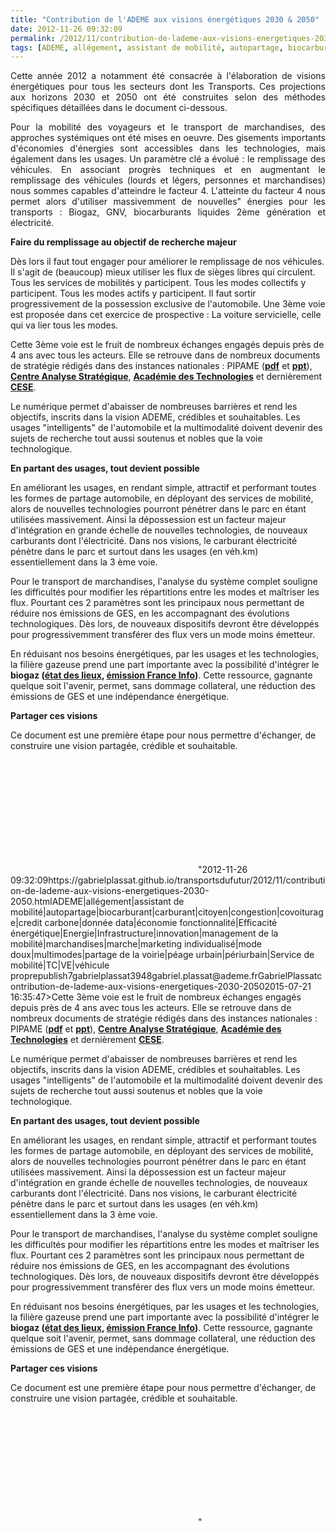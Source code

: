 ```yaml
---
title: "Contribution de l'ADEME aux visions énergétiques 2030 & 2050"
date: 2012-11-26 09:32:09
permalink: /2012/11/contribution-de-lademe-aux-visions-energetiques-2030-2050.html
tags: [ADEME, allégement, assistant de mobilité, autopartage, biocarburant, carburant, citoyen, congestion, covoiturage, credit carbone, donnée data, économie fonctionnalité, Efficacité énergétique, Energie, Infrastructure, innovation, management de la mobilité, marchandises, marche, marketing individualisé, mode doux, multimodes, partage de la voirie, péage urbain, périurbain, Service de mobilité, TC, VE, véhicule propre]
---
```


<p style="text-align: justify;">Cette année 2012 a notamment été consacrée à l'élaboration de visions énergétiques pour tous les secteurs dont les Transports. Ces projections aux horizons 2030 et 2050 ont été construites selon des méthodes spécifiques détaillées dans le document ci-dessous.</p> <p style="text-align: justify;">Pour la mobilité des voyageurs et le transport de marchandises, des approches systémiques ont été mises en oeuvre. Des gisements importants d'économies d'énergies sont accessibles dans les technologies, mais également dans les usages. Un paramètre clé a évolué : le remplissage des véhicules. En associant progrès techniques et en augmentant le remplissage des véhicules (lourds et légers, personnes et marchandises) nous sommes capables d'atteindre le facteur 4. L'atteinte du facteur 4 nous permet alors d'utiliser massivemment de nouvelles" énergies pour les transports : Biogaz, GNV, biocarburants liquides 2ème génération et électricité.</p> <p style=""text-align: justify><strong>Faire du remplissage au objectif de recherche majeur</strong></p> <p style=""text-align: justify>Dès lors il faut tout engager pour améliorer le remplissage de nos véhicules. Il s'agit de (beaucoup) mieux utiliser les flux de sièges libres qui circulent. Tous les services de mobilités y participent. Tous les modes collectifs y participent. Tous les modes actifs y participent. Il faut sortir progressivement de la possession exclusive de l'automobile. Une 3ème voie est proposée dans cet exercice de prospective : La voiture servicielle, celle qui va lier tous les modes. </p> <p style=""text-align: justify>Cette 3ème voie est le fruit de nombreux échanges engagés depuis près de 4 ans avec tous les acteurs. Elle se retrouve dans de nombreux documents de stratégie rédigés dans des instances nationales : PIPAME (<strong><a href=""http://fr.slideshare.net/transportsdufutur/pipame-methodo-synthese"" target=""_blank"">pdf</a></strong> et <strong><a href=""http://fr.slideshare.net/transportsdufutur/bipe-pipame-mutationseco"" target=""_blank"">ppt</a></strong>), <strong><a href=""http://fr.slideshare.net/transportsdufutur/nouvelles-mobilites-rapport-du-cas"" target=""_blank"">Centre Analyse Stratégique</a></strong>, <strong><a href=""http://www.academie-technologies.fr/fr/publication/rid/64/rtitle/rapports/lid/0/ltitle/0/rid2/1028/r2title/le-vehicule-du-futur-rapport-ed-le-manuscrit-2012.html"" target=""_blank"">Académie des Technologies</a></strong> et dernièrement <strong><a href=""http://fr.slideshare.net/transportsdufutur/2012-19-filiereauto"" target=""_blank"">CESE</a></strong>. </p> <p style=""text-align: justify>Le numérique permet d'abaisser de nombreuses barrières et rend les objectifs, inscrits dans la vision ADEME, crédibles et souhaitables. Les usages "intelligents" de l'automobile et la multimodalité doivent devenir des sujets de recherche tout aussi soutenus et nobles que la voie technologique. </p>   <!--more-->  <p style=""text-align: justify><strong>En partant des usages, tout devient possible</strong></p> <p style=""text-align: justify>En améliorant les usages, en rendant simple, attractif et performant toutes les formes de partage automobile, en déployant des services de mobilité, alors de nouvelles technologies pourront pénétrer dans le parc en étant utilisées massivement. Ainsi la dépossession est un facteur majeur d'intégration en grande échelle de nouvelles technologies, de nouveaux carburants dont l'électricité. Dans nos visions, le carburant électricité pénètre dans le parc et surtout dans les usages (en véh.km) essentiellement dans la 3 ème voie.</p> <p style=""text-align: justify>Pour le transport de marchandises, l'analyse du système complet souligne les difficultés pour modifier les répartitions entre les modes et maîtriser les flux. Pourtant ces 2 paramètres sont les principaux nous permettant de réduire nos émissions de GES, en les accompagnant des évolutions technologiques. Dès lors, de nouveaux dispositifs devront être développés pour progressivemment transférer des flux vers un mode moins émetteur. </p> <p style=""text-align: justify>En réduisant nos besoins énergétiques, par les usages et les technologies, la filière gazeuse prend une part importante avec la possibilité d'intégrer le <strong>biogaz (<a href=""http://fr.slideshare.net/transportsdufutur/2011-09-etatdeslieuxmethanisationclubbiogazv3"" target=""_blank"">état des lieux</a>, <a href=""http://www.franceinfo.fr/transports/circulez-il-y-a-le-monde-a-voir/des-poubelles-pour-rouler-le-bio-methane-un-carburant-d-avenir-811317-2012-11"" target=""_blank"">émission France Info</a>)</strong>. Cette ressource, gagnante quelque soit l'avenir, permet, sans dommage collateral, une réduction des émissions de GES et une indépendance énergétique. </p> <p style=""text-align: justify><strong>Partager ces visions</strong></p> <p style=""text-align: justify>Ce document est une première étape pour nous permettre d'échanger, de construire une vision partagée, crédible et souhaitable. </p> <p style=""text-align: justify> </p> <iframe frameborder=""0"" height=""400"" marginheight=""0"" marginwidth=""0"" scrolling=""no"" src=""http://www.slideshare.net/slideshow/embed_code/15346453"" width=""476""></iframe>"2012-11-26 09:32:09https://gabrielplassat.github.io/transportsdufutur/2012/11/contribution-de-lademe-aux-visions-energetiques-2030-2050.htmlADEME|allégement|assistant de mobilité|autopartage|biocarburant|carburant|citoyen|congestion|covoiturage|credit carbone|donnée data|économie fonctionnalité|Efficacité énergétique|Energie|Infrastructure|innovation|management de la mobilité|marchandises|marche|marketing individualisé|mode doux|multimodes|partage de la voirie|péage urbain|périurbain|Service de mobilité|TC|VE|véhicule proprepublish7gabrielplassat3948gabriel.plassat@ademe.frGabrielPlassatcontribution-de-lademe-aux-visions-energetiques-2030-20502015-07-21 16:35:47>Cette 3ème voie est le fruit de nombreux échanges engagés depuis près de 4 ans avec tous les acteurs. Elle se retrouve dans de nombreux documents de stratégie rédigés dans des instances nationales : PIPAME (<strong><a href=""http://fr.slideshare.net/transportsdufutur/pipame-methodo-synthese"" target=""_blank"">pdf</a></strong> et <strong><a href=""http://fr.slideshare.net/transportsdufutur/bipe-pipame-mutationseco"" target=""_blank"">ppt</a></strong>), <strong><a href=""http://fr.slideshare.net/transportsdufutur/nouvelles-mobilites-rapport-du-cas"" target=""_blank"">Centre Analyse Stratégique</a></strong>, <strong><a href=""http://www.academie-technologies.fr/fr/publication/rid/64/rtitle/rapports/lid/0/ltitle/0/rid2/1028/r2title/le-vehicule-du-futur-rapport-ed-le-manuscrit-2012.html"" target=""_blank"">Académie des Technologies</a></strong> et dernièrement <strong><a href=""http://fr.slideshare.net/transportsdufutur/2012-19-filiereauto"" target=""_blank"">CESE</a></strong>. </p> <p style=""text-align: justify>Le numérique permet d'abaisser de nombreuses barrières et rend les objectifs, inscrits dans la vision ADEME, crédibles et souhaitables. Les usages "intelligents" de l'automobile et la multimodalité doivent devenir des sujets de recherche tout aussi soutenus et nobles que la voie technologique. </p>   <!--more-->  <p style=""text-align: justify><strong>En partant des usages, tout devient possible</strong></p> <p style=""text-align: justify>En améliorant les usages, en rendant simple, attractif et performant toutes les formes de partage automobile, en déployant des services de mobilité, alors de nouvelles technologies pourront pénétrer dans le parc en étant utilisées massivement. Ainsi la dépossession est un facteur majeur d'intégration en grande échelle de nouvelles technologies, de nouveaux carburants dont l'électricité. Dans nos visions, le carburant électricité pénètre dans le parc et surtout dans les usages (en véh.km) essentiellement dans la 3 ème voie.</p> <p style=""text-align: justify>Pour le transport de marchandises, l'analyse du système complet souligne les difficultés pour modifier les répartitions entre les modes et maîtriser les flux. Pourtant ces 2 paramètres sont les principaux nous permettant de réduire nos émissions de GES, en les accompagnant des évolutions technologiques. Dès lors, de nouveaux dispositifs devront être développés pour progressivemment transférer des flux vers un mode moins émetteur. </p> <p style=""text-align: justify>En réduisant nos besoins énergétiques, par les usages et les technologies, la filière gazeuse prend une part importante avec la possibilité d'intégrer le <strong>biogaz (<a href=""http://fr.slideshare.net/transportsdufutur/2011-09-etatdeslieuxmethanisationclubbiogazv3"" target=""_blank"">état des lieux</a>, <a href=""http://www.franceinfo.fr/transports/circulez-il-y-a-le-monde-a-voir/des-poubelles-pour-rouler-le-bio-methane-un-carburant-d-avenir-811317-2012-11"" target=""_blank"">émission France Info</a>)</strong>. Cette ressource, gagnante quelque soit l'avenir, permet, sans dommage collateral, une réduction des émissions de GES et une indépendance énergétique. </p> <p style=""text-align: justify><strong>Partager ces visions</strong></p> <p style=""text-align: justify>Ce document est une première étape pour nous permettre d'échanger, de construire une vision partagée, crédible et souhaitable. </p> <p style=""text-align: justify> </p> <iframe frameborder=""0"" height=""400"" marginheight=""0"" marginwidth=""0"" scrolling=""no"" src=""http://www.slideshare.net/slideshow/embed_code/15346453"" width=""476""></iframe>"
